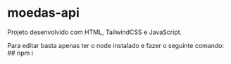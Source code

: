 # moedas-api
 Projeto desenvolvido com HTML, TailwindCSS e JavaScript.

 Para editar basta apenas ter o node instalado e fazer o seguinte comando: ## npm i
